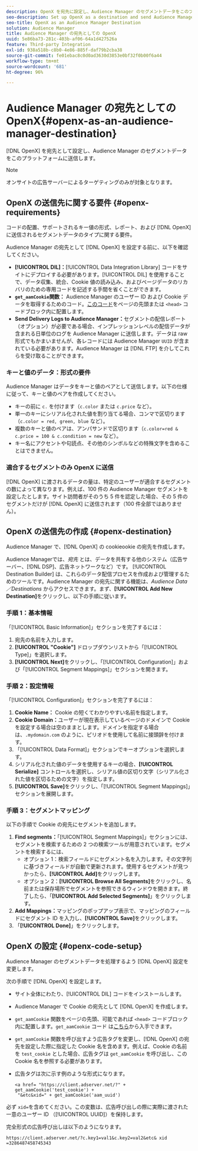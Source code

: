 ```yaml
---
description: OpenX を宛先に設定し、Audience Manager のセグメントデータをこのプラットフォームに送信します。
seo-description: Set up OpenX as a destination and send Audience Manager segment data to that platform.
seo-title: OpenX as an Audience Manager Destination
solution: Audience Manager
title: Audience Manager の宛先としての OpenX
uuid: 5e86ba73-281c-403b-af06-64a1d427526a
feature: Third-party Integration
exl-id: 938a518b-c8b0-4e86-885f-daf79b2cba38
source-git-commit: fe01ebac8c0d0ad3630d3853e0bf32f0b00f6a44
workflow-type: tm+mt
source-wordcount: '681'
ht-degree: 96%

---
```


# Audience Manager の宛先としての OpenX{#openx-as-an-audience-manager-destination}

[!DNL OpenX] を宛先として設定し、Audience Manager のセグメントデータをこのプラットフォームに送信します。

>[!NOTE]
>
>オンサイトの広告サーバーによるターゲティングのみが対象となります。

## OpenX の送信先に関する要件 {#openx-requirements}

コードの配置、サポートされるキー値の形式、レポート、および [!DNL OpenX] に送信されるセグメントデータのタイプに関する要件。

<!-- aam-openx-requirements.xml -->

Audience Manager の宛先として [!DNL OpenX] を設定する前に、以下を確認してください。

* **[!UICONTROL DIL]：**[!UICONTROL Data Integration Library] コードをサイトにデプロイする必要があります。[!UICONTROL DIL] を使用することで、データ収集、統合、Cookie 値の読み込み、およびページデータのリカバリのための専用コードを記述する手間を省くことができます。
* **`get_aamCookie`関数：** Audience Manager のユーザー ID および Cookie データを取得するためのコード。[このコード](../../features/destinations/get-aam-cookie-code.md)をページの先頭または `<head>` コードブロック内に配置します。
* **Send Delivery Logs to Audience Manager：**&#x200B;セグメントの配信レポート（オプション）が必要である場合、インプレッションレベルの配信データが含まれる日単位のログを Audience Manager に送信します。データは raw 形式でもかまいませんが、各レコードには Audience Manager `UUID` が含まれている必要があります。Audience Manager は [!DNL FTP] を介してこれらを受け取ることができます。

### キーと値のデータ：形式の要件

Audience Manager はデータをキーと値のペアとして送信します。以下の仕様に従って、キーと値のペアを作成してください。

* キーの前に `c.` を付けます（`c.color` または `c.price` など）。
* 単一のキーにシリアル化された値を割り当てる場合、コンマで区切ります（`c.color = red, green, blue` など）。
* 複数のキーと値のペアは、アンパサンドで区切ります（`c.color=red & c.price = 100 & c.condition = new` など）。
* キー名にアクセントや句読点、その他のシンボルなどの特殊文字を含めることはできません。

### 適合するセグメントのみ OpenX に送信

[!DNL OpenX] に渡されるデータの量は、特定のユーザーが適合するセグメントの数によって異なります。例えば、100 件の Audience Manager セグメントを設定したとします。サイト訪問者がそのうち 5 件を認定した場合、その 5 件のセグメントだけが [!DNL OpenX] に送信されます（100 件全部ではありません）。

## OpenX の送信先の作成 {#openx-destination}

Audience Manager で、[!DNL OpenX] の cookieookie の宛先を作成します。

<!-- aam-openx-destination.xml -->

Audience Managerでは、*宛先* とは、データを共有する他のシステム（広告サーバー、[!DNL DSP]、広告ネットワークなど）です。 [!UICONTROL Destination Builder] は、これらのデータ配信プロセスを作成および管理するためのツールです。Audience Manager の宛先に関する機能は、*Audience Data／Destinations* からアクセスできます。まず、**[!UICONTROL Add New Destination]**&#x200B;をクリックし、以下の手順に従います。

### 手順 1：基本情報

「[!UICONTROL Basic Information]」セクションを完了するには：

1. 宛先の名前を入力します。
1. **[!UICONTROL "Cookie"]** ドロップダウンリストから「[!UICONTROL Type]」を選択します。
1. **[!UICONTROL Next]**&#x200B;をクリックし、「[!UICONTROL Configuration]」および「[!UICONTROL Segment Mappings]」セクションを開きます。

### 手順 2：設定情報

「[!UICONTROL Configuration]」セクションを完了するには：

1. **Cookie Name：** Cookie の短くてわかりやすい名前を指定します。
1. **Cookie Domain：**&#x200B;ユーザーが現在表示しているページのドメインで Cookie を設定する場合は空のままとします。ドメインを指定する場合は、`.mydomain.com` のように、ピリオドを使用して名前に接頭辞を付けます。
1. 「[!UICONTROL Data Format]」セクションでキーオプションを選択します。
1. シリアル化された値のデータを使用するキーの場合、**[!UICONTROL Serialize]** コントロールを選択し、シリアル値の区切り文字（シリアル化された値を区切るための文字）を指定します。
1. **[!UICONTROL Save]**&#x200B;をクリックし、「[!UICONTROL Segment Mappings]」セクションを展開します。

### 手順 3：セグメントマッピング

以下の手順で Cookie の宛先にセグメントを追加します。

1. **Find segments：**「[!UICONTROL Segment Mappings]」セクションには、セグメントを検索するための 2 つの検索ツールが用意されています。セグメントを検索するには、
   * オプション 1：検索フィールドにセグメント名を入力します。その文字列に基づきフィールドが自動で更新されます。使用するセグメントが見つかったら、**[!UICONTROL Add]**&#x200B;をクリックします。
   * オプション 2：**[!UICONTROL Browse All Segments]**&#x200B;をクリックし、名前または保存場所でセグメントを参照できるウィンドウを開きます。終了したら、「**[!UICONTROL Add Selected Segments]**」をクリックします。
1. **Add Mappings：**&#x200B;マッピングのポップアップ表示で、マッピングのフィールドにセグメント ID を入力し、**[!UICONTROL Save]**&#x200B;をクリックします。
1. 「**[!UICONTROL Done]**」をクリックします。

## OpenX の設定 {#openx-code-setup}

Audience Manager のセグメントデータを処理するよう [!DNL OpenX] 設定を変更します。

<!-- aam-openx-code.xml -->

次の手順で [!DNL OpenX] を設定します。

* サイト全体にわたり、[!UICONTROL DIL] コードをインストールします。
* Audience Manager で Cookie の宛先として [!DNL OpenX] を作成します。
* `get_aamCookie` 関数をページの先頭、可能であれば `<head>` コードブロック内に配置します。`get_aamCookie` コード は[こちら](../../features/destinations/get-aam-cookie-code.md)から入手できます。
* `get_aamCookie` 関数を呼び出すよう広告タグを変更し、[!DNL OpenX] の宛先を設定した際に指定した Cookie 名を含めます。例えば、Cookie の名前を `test_cookie` とした場合、広告タグは `get_aamCookie` を呼び出し、この Cookie 名を参照する必要があります。
* 広告タグは次に示す例のような形式になります。

  ```
  <a href= "https://client.adserver.net/?" + get_aamCookie('test_cookie') +
   "&etc&xid=" + get_aamCookie('aam_uuid')
  ```

必ず `xid=`を含めてください。この変数は、広告呼び出しの際に実際に渡された一意のユーザー ID （[!UICONTROL UUID]）を保持します。

完全形式の広告呼び出しは以下のようになります。

```
https://client.adserver.net/?c.key1=val1&c.key2=val2&etc& xid =3286487458745343
```
